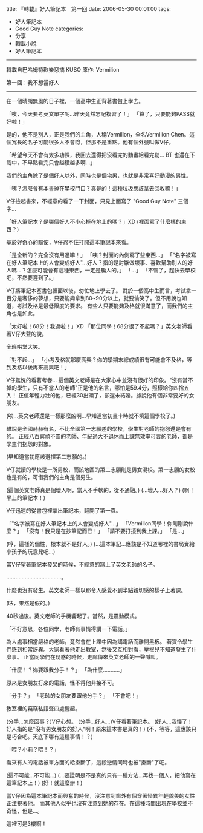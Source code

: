 title: 『轉載』好人筆記本　第一回
date: 2006-05-30 00:01:00
tags:
- 好人筆記本
- Good Guy Note
categories:
- 分享
- 轉載小說
- 好人筆記本
---

轉載自巴哈姆特歡樂惡搞 KUSO
原作: Vermilion

第一回：我不想當好人

<!-- more -->

----

在一個晴朗無風的日子裡，一個高中生正背著書包上學去。

「唉，今天要考英文單字呢...昨天竟然忘記複習了！」
「算了，只要能夠PASS就好啦！」

是的，他不是別人，正是我們的主角，人稱Vermilion，全名Vermilion‧Chen。這個冗長的名子可能很多人不會唸，但那不是重點。他有個外號叫做V仔。

「希望今天不會有太多功課，我回去還得把沒看完的動畫給看完勒... BT 也還在下載中，不早點看完只會越積越多啊...」

我們的主角除了是個好人以外，同時也是個宅男，也就是非常喜好動漫的男性。

「咦？怎麼會有本書掉在學校門口？真是的！這種垃圾應該拿去回收嘛！」

V仔撿起書來，不經意的看了一下封面，只見上面寫了 "Good Guy Note" 三個字...

「好人筆記本？是哪個好人不小心掉在地上的嗎？」XD
(裡面寫了什麼樣的東西？)

基於好奇心的驅使，V仔忍不住打開這本筆記本來看。

「是全新的？完全沒有用過嘛！」
「咦？封面的內側寫了些東西...」
「"名字被寫在好人筆記本上的人會變成好人"...好人？指的是討厭做壞事、喜歡幫助別人的好人嗎...？怎麼可能會有這種東西，一定是騙人的。」
「...」
「不管了，趕快去學校吧，不然要遲到了。」

V仔將筆記本塞書包裡面以後，匆忙地上學去了。
對於一個高中生而言，考試拿一百分是奢侈的夢想，只要能夠拿到80~90分以上，就要偷笑了。但不用說也知道，考試及格是最低限度的要求。
有些人只要能夠及格就很滿意了，而我們的主角也是如此。

「太好啦！68分！我過啦！」XD
「那位同學！68分很了不起嗎？」英文老師看著V仔大聲的說。

全班哄堂大笑。

「對不起...」
「小考及格就那麼高興？你的學期末總成績很有可能會不及格，等到及格以後再來高興吧！」

V仔羞愧的看著考卷...
這個英文老師是在大家心中並沒有很好的印象。"沒有當不掉的學生，只有不當人的老師"正是他的名言，哪怕是59.4分，照樣給你四捨五入！
正值年輕力壯的他，已經30出頭了，卻還未結婚。據說他有個非常要好的女朋友。

(唉...英文老師還是一樣那麼凶啊...早知道當初畫卡時就不填這個學校了。)

雖說是全國赫赫有名，不比全國第一志願差的學校，學生對老師的抱怨還是會有的。
正經八百冥頑不靈的老師、年紀過大不退休而上課無效率可言的老師，都是學生們抱怨的對象。

(早知道當初應該選擇第二志願的。)

V仔就讀的學校是一所男校，而該地區的第二志願則是男女混校。第一志願的女校也是有的，可惜我們的主角是個男生。

(這個英文老師真是個壞人啊，當人不手軟的，從不通融。)
(...壞人...好人？)
(啊！早上的筆記本！)

V仔迅速的從書包裡拿出筆記本，翻開了第一頁。

「"名字被寫在好人筆記本上的人會變成好人"...」
「Vermilion同學！你剛剛說什麼？」
「沒有！我只是在抄筆記而已！」
「請不要打擾到我上課。」
「是...」

(哼，這樣的個性，根本就不是好人。)
(...這本筆記...應該是不知道哪裡的書局賣給小孩子的玩意兒吧...)

當V仔望著筆記本發呆的時候，不經意的寫上了英文老師的名子。

....................................。

什麼也沒有發生。英文老師一樣以那令人感覺不到半點親切感的樣子上著課。

(呿，果然是假的。)

40秒過後。英文老師的手機響起了。當然，是震動模式。

「不好意思，各位同學，老師有事情得講一下電話。」

為人處事相當嚴格的老師，竟然會在上課中因為講電話而離開黑板。
著實令學生們感到相當訝異。大家看著他走出教室，然後又互相對看，壓根兒不知道發生了什麼事。
正當同學們在疑惑的時候，走廊傳來英文老師的一聲喊叫。

「什麼！？妳要跟我分手！？」
「為什麼...........」

原來是女朋友打來的電話，怪不得他非接不可。

「分手？」
「老師的女朋友要跟他分手？」
「不會吧！」

教室裡的竊竊私語聲四處響起。

(分手...怎麼回事？)V仔心想。
(分手...好人...)V仔看著筆記本。
(好人...我懂了！好人指的是"沒有男女朋友的好人"啊！原來這本書是真的！)
(不，等等，這應該只是巧合吧。天底下哪有這種事情！？)

「喂？小莉？喂！？」

看來有人的電話被單方面的給掛斷了，這段戀情同時也被"掛斷"了吧。

(這不可能...不可能...)
(...要證明是不是真的只有一種方法...再找一個人，把他寫在這筆記本上！)
(好！就這麼辦！)

當V仔因為這本筆記本而興奮的時候，沒注意到窗外有個穿著怪異年輕貌美的女性正注視著他。
而其他人似乎也沒有注意到她的存在。在這種時間出現在學校並不奇怪，但是...。

這裡可是3樓啊！